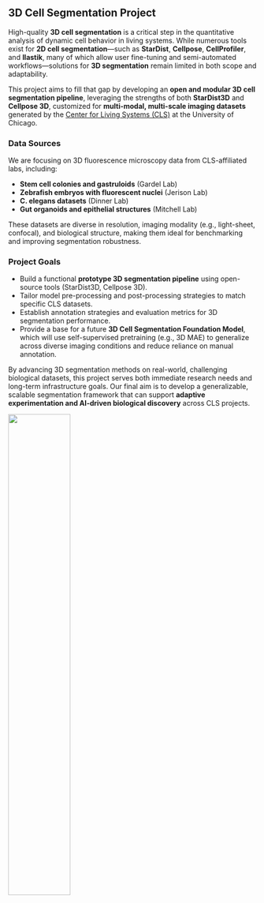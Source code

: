 ## 3D Cell Segmentation Project

High-quality **3D cell segmentation** is a critical step in the quantitative analysis of dynamic cell behavior in living systems. While numerous tools exist for **2D cell segmentation**—such as **StarDist**, **Cellpose**, **CellProfiler**, and **Ilastik**, many of which allow user fine-tuning and semi-automated workflows—solutions for **3D segmentation** remain limited in both scope and adaptability.

This project aims to fill that gap by developing an **open and modular 3D cell segmentation pipeline**, leveraging the strengths of both **StarDist3D** and **Cellpose 3D**, customized for **multi-modal, multi-scale imaging datasets** generated by the [Center for Living Systems (CLS)](https://living-systems.uchicago.edu/) at the University of Chicago.

### Data Sources

We are focusing on 3D fluorescence microscopy data from CLS-affiliated labs, including:
- **Stem cell colonies and gastruloids** (Gardel Lab)
- **Zebrafish embryos with fluorescent nuclei** (Jerison Lab)
- **C. elegans datasets** (Dinner Lab)
- **Gut organoids and epithelial structures** (Mitchell Lab)

These datasets are diverse in resolution, imaging modality (e.g., light-sheet, confocal), and biological structure, making them ideal for benchmarking and improving segmentation robustness.

### Project Goals

- Build a functional **prototype 3D segmentation pipeline** using open-source tools (StarDist3D, Cellpose 3D).
- Tailor model pre-processing and post-processing strategies to match specific CLS datasets.
- Establish annotation strategies and evaluation metrics for 3D segmentation performance.
- Provide a base for a future **3D Cell Segmentation Foundation Model**, which will use self-supervised pretraining (e.g., 3D MAE) to generalize across diverse imaging conditions and reduce reliance on manual annotation.

By advancing 3D segmentation methods on real-world, challenging biological datasets, this project serves both immediate research needs and long-term infrastructure goals. Our final aim is to develop a generalizable, scalable segmentation framework that can support **adaptive experimentation and AI-driven biological discovery** across CLS projects.


<img src="https://github.com/user-attachments/assets/41ea9174-a7ee-4e61-bc4f-5c8b28ecd4bf" style="width:50%;"/>


